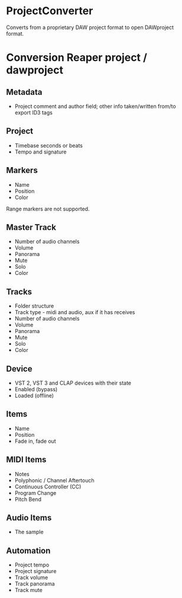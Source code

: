 # ProjectConverter

Converts from a proprietary DAW project format to open DAWproject format.

# Conversion Reaper project / dawproject

## Metadata 

* Project comment and author field; other info taken/written from/to export ID3 tags

## Project

* Timebase seconds or beats
* Tempo and signature

## Markers

* Name
* Position
* Color

Range markers are not supported.

## Master Track

* Number of audio channels
* Volume
* Panorama
* Mute
* Solo
* Color

## Tracks

* Folder structure
* Track type - midi and audio, aux if it has receives
* Number of audio channels
* Volume
* Panorama
* Mute
* Solo
* Color

## Device

* VST 2, VST 3 and CLAP devices with their state
* Enabled (bypass)
* Loaded (offline)

## Items

* Name
* Position
* Fade in, fade out

## MIDI Items

* Notes
* Polyphonic / Channel Aftertouch
* Continuous Controller (CC)
* Program Change
* Pitch Bend

## Audio Items

* The sample

## Automation

* Project tempo
* Project signature
* Track volume
* Track panorama
* Track mute
